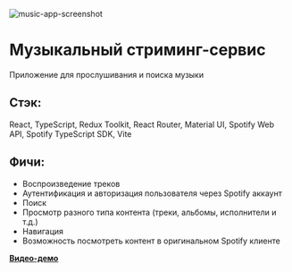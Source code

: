 ![music-app-screenshot](https://i.imgur.com/4M8Xdot.png)

# Музыкальный стриминг-сервис

Приложение для прослушивания и поиска музыки

## Стэк:

React, TypeScript, Redux Toolkit, React Router, Material UI, Spotify Web API, Spotify TypeScript SDK, Vite

## Фичи:

- Воспроизведение треков
- Аутентификация и авторизация пользователя через Spotify аккаунт
- Поиск
- Просмотр разного типа контента (треки, альбомы, исполнители и т.д.)
- Навигация
- Возможность посмотреть контент в оригинальном Spotify клиенте

[**Видео-демо**](https://drive.google.com/file/d/1h8r0wDCH7HTl3djcPs0F9QCGesd9Aw00/view?usp=sharing)
